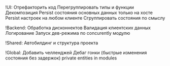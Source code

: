 !UI:
Отрефакторить код
  Перегруппировать типы и функции
  Декомпозиция
Persist состояния основных данных только на хосте
Persist настроек на любом клиенте
Сгруппировать состояния по смыслу

!Backend:
Обработка дисконнектов
Валидация клиентских данных
Логирование
Запуск дев-режима по concurently модулю

!Shared:
Автобилдинг и структура проекта

!Global:
Добавить челленджей
Дебаг гонки (быстрые изменения состояния без задержок)
private entities in modules


